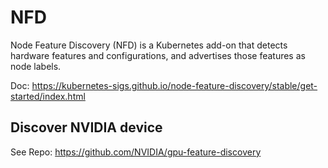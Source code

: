 # NFD

Node Feature Discovery (NFD) is a Kubernetes add-on that detects hardware features and configurations, and advertises those features as node labels.

Doc: https://kubernetes-sigs.github.io/node-feature-discovery/stable/get-started/index.html

## Discover NVIDIA device

See Repo: https://github.com/NVIDIA/gpu-feature-discovery
